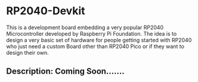 # RP2040-Devkit 
This is a development board embedding a very popular RP2040 Microcontroller developed by Raspberry Pi Foundation. The idea is to design a very basic set of hardware for people getting started with RP2040 who just need a custom Board other than RP2040 Pico or if they want to design their own.

## Description: Coming Soon.......
